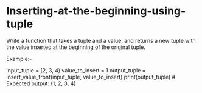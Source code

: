 # Inserting-at-the-beginning-using-tuple
Write a function that takes a tuple and a value, and returns a new tuple with the value inserted at the beginning of the original tuple.

Example:-

input_tuple = (2, 3, 4)
value_to_insert = 1
output_tuple = insert_value_front(input_tuple, value_to_insert)
print(output_tuple)  # Expected output: (1, 2, 3, 4)
